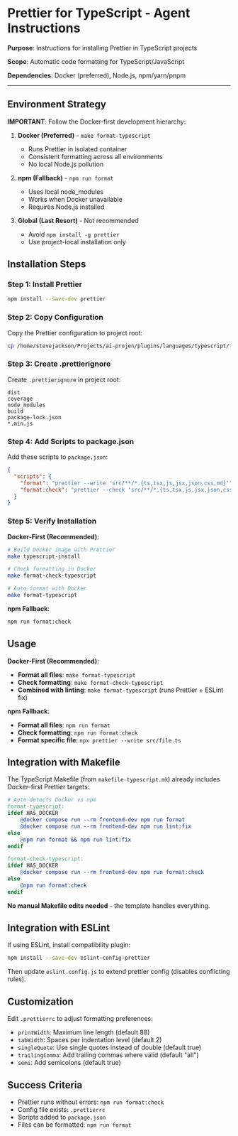 # Prettier for TypeScript - Agent Instructions

**Purpose**: Instructions for installing Prettier in TypeScript projects

**Scope**: Automatic code formatting for TypeScript/JavaScript

**Dependencies**: Docker (preferred), Node.js, npm/yarn/pnpm

---

## Environment Strategy

**IMPORTANT**: Follow the Docker-first development hierarchy:

1. **Docker (Preferred)** - `make format-typescript`
   - Runs Prettier in isolated container
   - Consistent formatting across all environments
   - No local Node.js pollution

2. **npm (Fallback)** - `npm run format`
   - Uses local node_modules
   - Works when Docker unavailable
   - Requires Node.js installed

3. **Global (Last Resort)** - Not recommended
   - Avoid `npm install -g prettier`
   - Use project-local installation only

## Installation Steps

### Step 1: Install Prettier

```bash
npm install --save-dev prettier
```

### Step 2: Copy Configuration

Copy the Prettier configuration to project root:

```bash
cp /home/stevejackson/Projects/ai-projen/plugins/languages/typescript/formatters/prettier/config/.prettierrc .prettierrc
```

### Step 3: Create .prettierignore

Create `.prettierignore` in project root:

```
dist
coverage
node_modules
build
package-lock.json
*.min.js
```

### Step 4: Add Scripts to package.json

Add these scripts to `package.json`:

```json
{
  "scripts": {
    "format": "prettier --write 'src/**/*.{ts,tsx,js,jsx,json,css,md}'",
    "format:check": "prettier --check 'src/**/*.{ts,tsx,js,jsx,json,css,md}'"
  }
}
```

### Step 5: Verify Installation

**Docker-First (Recommended)**:
```bash
# Build Docker image with Prettier
make typescript-install

# Check formatting in Docker
make format-check-typescript

# Auto-format with Docker
make format-typescript
```

**npm Fallback**:
```bash
npm run format:check
```

## Usage

**Docker-First (Recommended)**:
- **Format all files**: `make format-typescript`
- **Check formatting**: `make format-check-typescript`
- **Combined with linting**: `make format-typescript` (runs Prettier + ESLint fix)

**npm Fallback**:
- **Format all files**: `npm run format`
- **Check formatting**: `npm run format:check`
- **Format specific file**: `npx prettier --write src/file.ts`

## Integration with Makefile

The TypeScript Makefile (from `makefile-typescript.mk`) already includes Docker-first Prettier targets:

```makefile
# Auto-detects Docker vs npm
format-typescript:
ifdef HAS_DOCKER
	@docker compose run --rm frontend-dev npm run format
	@docker compose run --rm frontend-dev npm run lint:fix
else
	@npm run format && npm run lint:fix
endif

format-check-typescript:
ifdef HAS_DOCKER
	@docker compose run --rm frontend-dev npm run format:check
else
	@npm run format:check
endif
```

**No manual Makefile edits needed** - the template handles everything.

## Integration with ESLint

If using ESLint, install compatibility plugin:

```bash
npm install --save-dev eslint-config-prettier
```

Then update `eslint.config.js` to extend prettier config (disables conflicting rules).

## Customization

Edit `.prettierrc` to adjust formatting preferences:

- `printWidth`: Maximum line length (default 88)
- `tabWidth`: Spaces per indentation level (default 2)
- `singleQuote`: Use single quotes instead of double (default true)
- `trailingComma`: Add trailing commas where valid (default "all")
- `semi`: Add semicolons (default true)

## Success Criteria

- Prettier runs without errors: `npm run format:check`
- Config file exists: `.prettierrc`
- Scripts added to `package.json`
- Files can be formatted: `npm run format`
